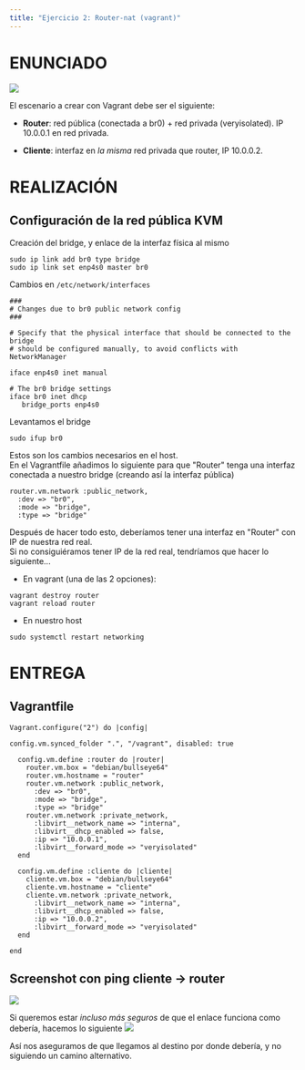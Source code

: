 ```yaml
---
title: "Ejercicio 2: Router-nat (vagrant)"
---
```


# ENUNCIADO

![](https://fp.josedomingo.org/sri2122/u01/img/router.png)

El escenario a crear con Vagrant debe ser el siguiente:

- **Router**: red pública (conectada a br0) + red privada (veryisolated). IP 10.0.0.1 en red privada.

- **Cliente**: interfaz en *la misma* red privada que router, IP 10.0.0.2.



# REALIZACIÓN

## Configuración de la red pública KVM

Creación del bridge, y enlace de la interfaz física al mismo
```
sudo ip link add br0 type bridge
sudo ip link set enp4s0 master br0
```

Cambios en `/etc/network/interfaces`
```
###
# Changes due to br0 public network config
###

# Specify that the physical interface that should be connected to the bridge
# should be configured manually, to avoid conflicts with NetworkManager

iface enp4s0 inet manual

# The br0 bridge settings
iface br0 inet dhcp
   bridge_ports enp4s0
```

Levantamos el bridge
```
sudo ifup br0
```

Estos son los cambios necesarios en el host.  
En el Vagrantfile añadimos lo siguiente para que "Router" tenga una interfaz conectada a nuestro bridge (creando así la interfaz pública)
```
router.vm.network :public_network,
  :dev => "br0",
  :mode => "bridge",
  :type => "bridge"
```

Después de hacer todo esto, deberíamos tener una interfaz en "Router" con IP de nuestra red real.  
Si no consiguiéramos tener IP de la red real, tendríamos que hacer lo siguiente...

- En vagrant (una de las 2 opciones):
```
vagrant destroy router
vagrant reload router
```
- En nuestro host
```
sudo systemctl restart networking
```



# ENTREGA

## Vagrantfile

```
Vagrant.configure("2") do |config|

config.vm.synced_folder ".", "/vagrant", disabled: true

  config.vm.define :router do |router|
    router.vm.box = "debian/bullseye64"
    router.vm.hostname = "router"
    router.vm.network :public_network,
      :dev => "br0",
      :mode => "bridge",
      :type => "bridge"
    router.vm.network :private_network,
      :libvirt__network_name => "interna",
      :libvirt__dhcp_enabled => false,
      :ip => "10.0.0.1",
      :libvirt__forward_mode => "veryisolated"
  end

  config.vm.define :cliente do |cliente|
    cliente.vm.box = "debian/bullseye64"
    cliente.vm.hostname = "cliente"
    cliente.vm.network :private_network,
      :libvirt__network_name => "interna",
      :libvirt__dhcp_enabled => false,
      :ip => "10.0.0.2",
      :libvirt__forward_mode => "veryisolated"
  end

end
```

## Screenshot con ping cliente -> router
![](https://i.postimg.cc/y8kRjqND/Screenshot-from-2021-10-03-13-58-55.png)

Si queremos estar *incluso más seguros* de que el enlace funciona como debería, hacemos lo siguiente
![](https://i.postimg.cc/1z4fPDF4/Screenshot-from-2021-10-03-14-02-39.png)

Así nos aseguramos de que llegamos al destino por donde debería, y no siguiendo un camino alternativo.
